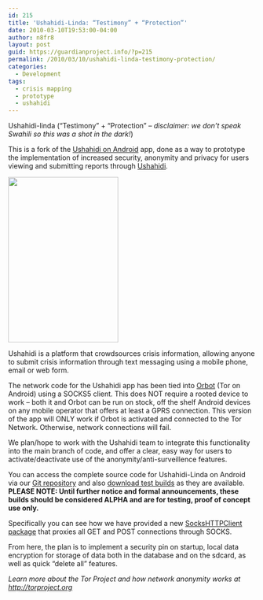 ```yaml
---
id: 215
title: 'Ushahidi-Linda: “Testimony” + “Protection”'
date: 2010-03-10T19:53:00-04:00
author: n8fr8
layout: post
guid: https://guardianproject.info/?p=215
permalink: /2010/03/10/ushahidi-linda-testimony-protection/
categories:
  - Development
tags:
  - crisis mapping
  - prototype
  - ushahidi
---
```

Ushahidi-linda (“Testimony” + “Protection” – _disclaimer: we don’t speak Swahili so this was a shot in the dark!_)

This is a fork of the [Ushahidi on Android](http://github.com/ushahidi/Ushahidi_Android) app, done as a way to prototype the implementation of increased security, anonymity and privacy for users viewing and submitting reports through [Ushahidi](http://ushahidi.com).

[<img class="size-full wp-image-199 alignleft" title="ushahidi_android_splash" src="https://guardianproject.info/wp-content/uploads/2010/03/ushahidi_android_splash.png" alt="" width="224" height="336" srcset="https://guardianproject.info/wp-content/uploads/2010/03/ushahidi_android_splash.png 320w, https://guardianproject.info/wp-content/uploads/2010/03/ushahidi_android_splash-200x300.png 200w" sizes="(max-width: 224px) 100vw, 224px" />](https://guardianproject.info/wp-content/uploads/2010/03/ushahidi_android_splash.png)

Ushahidi is a platform that crowdsources crisis information, allowing anyone to submit crisis information through text messaging using a mobile phone, email or web form.

The network code for the Ushahidi app has been tied into [Orbot](/apps/orbot) (Tor on Android) using a SOCKS5 client. This does NOT require a rooted device to work – both it and Orbot can be run on stock, off the shelf Android devices on any mobile operator that offers at least a GPRS connection. This version of the app will ONLY work if Orbot is activated and connected to the Tor Network. Otherwise, network connections will fail.

We plan/hope to work with the Ushahidi team to integrate this functionality into the main branch of code, and offer a clear, easy way for users to activate/deactivate use of the anonymity/anti-surveillence features.

You can access the complete source code for Ushahidi-Linda on Android via our [Git repository](http://github.com/guardianproject/Ushahidi_Android) and also [download test builds](http://github.com/guardianproject/Ushahidi_Android/downloads) as they are available. **PLEASE NOTE: Until further notice and formal announcements, these builds should be considered ALPHA and are for testing, proof of concept use only.**

Specifically you can see how we have provided a new [SocksHTTPClient package](http://github.com/guardianproject/Ushahidi_Android/tree/master/src/info/guardianproject/net/) that proxies all GET and POST connections through SOCKS.

From here, the plan is to implement a security pin on startup, local data encryption for storage of data both in the database and on the sdcard, as well as quick “delete all” features.

_Learn more about the Tor Project and how network anonymity works at_ [_http://torproject.org_](http://torproject.org)